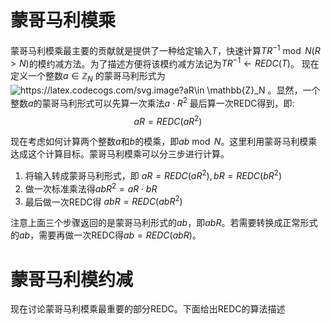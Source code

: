 # 蒙哥马利模乘

蒙哥马利模乘最主要的贡献就是提供了一种给定输入$T$，快速计算$TR^{-1}\bmod N (R>N)$的模约减方法。为了描述方便将该模约减方法记为$TR^{-1}\gets REDC(T)$。
现在定义一个整数$a\in \mathbb{Z}_{N}$ 的蒙哥马利形式为 <img src="https://latex.codecogs.com/svg.image?aR\in&space;\mathbb{Z}_N" title="https://latex.codecogs.com/svg.image?aR\in \mathbb{Z}_N" /> 。显然，一个整数$a$的蒙哥马利形式可以先算一次乘法$a\cdot R^2$ 最后算一次REDC得到，即:
$$aR = REDC(aR^2)$$

现在考虑如何计算两个整数$a$和$b$的模乘，即$ab\bmod N$。这里利用蒙哥马利模乘达成这个计算目标。蒙哥马利模乘可以分三步进行计算。
1. 将输入转成蒙哥马利形式，即 $aR=REDC(aR^2), bR=REDC(bR^2)$
2. 做一次标准乘法得$abR^2=aR\cdot bR$
3. 最后做一次REDC得 $abR=REDC(abR^2)$

注意上面三个步骤返回的是蒙哥马利形式的$ab$，即$abR$。若需要转换成正常形式的$ab$，需要再做一次REDC得$ab=REDC(abR)$。

# 蒙哥马利模约减
现在讨论蒙哥马利模乘最重要的部分REDC。下面给出REDC的算法描述

